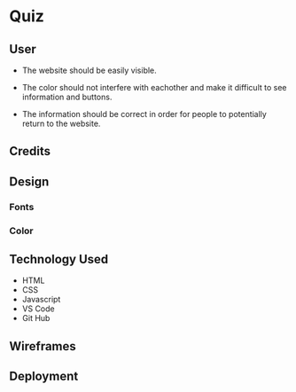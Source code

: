 # Quiz

## User

- The website should be easily visible.

- The color should not interfere with eachother and make it difficult to see information and buttons.

- The information should be correct in order for people to potentially return to the website.

## Credits

## Design

### Fonts

### Color

## Technology Used

- HTML
- CSS
- Javascript
- VS Code
- Git Hub

## Wireframes

## Deployment